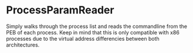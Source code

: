 # ProcessParamReader
Simply walks through the process list and reads the commandline from the PEB of each process.
Keep in mind that this is only compatible with x86 processes due to the virtual address differencies between both architectures.
